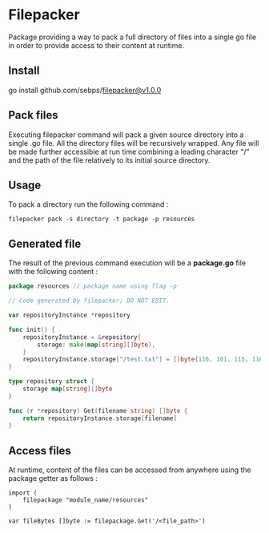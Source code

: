 # Filepacker
Package providing a way to pack a full directory of files into a single go file in order to provide access to their content at runtime.

## Install 
go install github.com/sebps/filepacker@v1.0.0

## Pack files
Executing filepacker command will pack a given source directory into a single .go file. All the directory files will be recursively wrapped.
Any file will be made further accessible at run time combining a leading character "/" and the path of the file relatively to its initial source directory.

## Usage 
To pack a directory run the following command :

`filepacker pack -s directory -t package -p resources` 

## Generated file 
The result of the previous command execution will be a **package.go** file with the following content :

```go
package resources // package name using flag -p

// Code generated by filepacker; DO NOT EDIT.

var repositoryInstance *repository

func init() {
	repositoryInstance = &repository{
		storage: make(map[string][]byte),
	}
	repositoryInstance.storage["/test.txt"] = []byte{116, 101, 115, 116}
}

type repository struct {
	storage map[string][]byte
}

func (r *repository) Get(filename string) []byte {
	return repositoryInstance.storage[filename]
}
```

## Access files
At runtime, content of the files can be accessed from anywhere using the package getter as follows : 

```
import (
    filepackage "module_name/resources"
) 

var fileBytes []byte := filepackage.Get('/<file_path>')
```